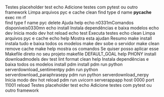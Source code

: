  Testes placeholder
test
echo Adicione testes com pytest ou outro framework
  Limpa arquivos pyc e cache
clean
find  type d name __pycache__ exec rm rf  
find  type f name pyc delete
  Ajuda
help
echo n0331mComandos disponíveis0330mn
echo   install  Instala dependências e baixa modelos
echo   dev  Inicia modo dev hot reload
echo   test  Executa testes
echo   clean  Limpa arquivos pyc e cache
echo   help  Mostra esta ajudan
Resumo
 make install instala tudo e baixa todos os modelos
 make dev sobe o servidor
 make clean remove cache
 make help mostra os comandos
Se quiser posso aplicar esse Makefile direto no seu projeto
makefile
DEFAULT_GOAL  help
PHONY install downloadmodels dev test lint format clean help
  Instala dependências e baixa todos os modelos
install
pdm install
pdm run python serverdownload_sentimentpy
pdm run python serverdownload_paraphrasepy
pdm run python serverdownload_nerpy
  Inicia modo dev hot reload
pdm run uvicorn serverappapp host 0000 port 11001 reload
  Testes placeholder
test
echo Adicione testes com pytest ou outro framework